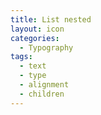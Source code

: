 ```yaml
---
title: List nested
layout: icon
categories:
  - Typography
tags:
  - text
  - type
  - alignment
  - children
---
```

